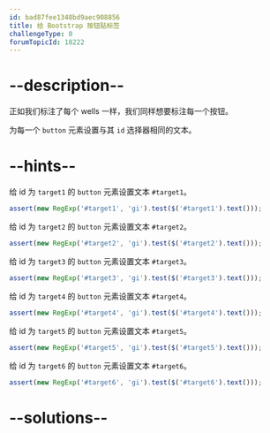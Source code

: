 ```yaml
---
id: bad87fee1348bd9aec908856
title: 给 Bootstrap 按钮贴标签
challengeType: 0
forumTopicId: 18222
---
```


# --description--

正如我们标注了每个 wells 一样，我们同样想要标注每一个按钮。

为每一个 `button` 元素设置与其 `id` 选择器相同的文本。

# --hints--

给 id 为 `target1` 的 `button` 元素设置文本 `#target1`。

```js
assert(new RegExp('#target1', 'gi').test($('#target1').text()));
```

给 id 为 `target2` 的 `button` 元素设置文本 `#target2`。

```js
assert(new RegExp('#target2', 'gi').test($('#target2').text()));
```

给 id 为 `target3` 的 `button` 元素设置文本 `#target3`。

```js
assert(new RegExp('#target3', 'gi').test($('#target3').text()));
```

给 id 为 `target4` 的 `button` 元素设置文本 `#target4`。

```js
assert(new RegExp('#target4', 'gi').test($('#target4').text()));
```

给 id 为 `target5` 的 `button` 元素设置文本 `#target5`。

```js
assert(new RegExp('#target5', 'gi').test($('#target5').text()));
```

给 id 为 `target6` 的 `button` 元素设置文本 `#target6`。

```js
assert(new RegExp('#target6', 'gi').test($('#target6').text()));
```

# --solutions--

